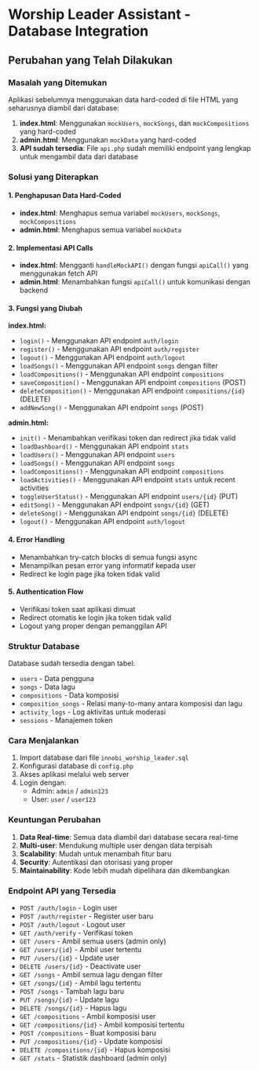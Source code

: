 # Worship Leader Assistant - Database Integration

## Perubahan yang Telah Dilakukan

### Masalah yang Ditemukan
Aplikasi sebelumnya menggunakan data hard-coded di file HTML yang seharusnya diambil dari database:

1. **index.html**: Menggunakan `mockUsers`, `mockSongs`, dan `mockCompositions` yang hard-coded
2. **admin.html**: Menggunakan `mockData` yang hard-coded
3. **API sudah tersedia**: File `api.php` sudah memiliki endpoint yang lengkap untuk mengambil data dari database

### Solusi yang Diterapkan

#### 1. Penghapusan Data Hard-Coded
- **index.html**: Menghapus semua variabel `mockUsers`, `mockSongs`, `mockCompositions`
- **admin.html**: Menghapus semua variabel `mockData`

#### 2. Implementasi API Calls
- **index.html**: Mengganti `handleMockAPI()` dengan fungsi `apiCall()` yang menggunakan fetch API
- **admin.html**: Menambahkan fungsi `apiCall()` untuk komunikasi dengan backend

#### 3. Fungsi yang Diubah

**index.html:**
- `login()` - Menggunakan API endpoint `auth/login`
- `register()` - Menggunakan API endpoint `auth/register`
- `logout()` - Menggunakan API endpoint `auth/logout`
- `loadSongs()` - Menggunakan API endpoint `songs` dengan filter
- `loadCompositions()` - Menggunakan API endpoint `compositions`
- `saveComposition()` - Menggunakan API endpoint `compositions` (POST)
- `deleteComposition()` - Menggunakan API endpoint `compositions/{id}` (DELETE)
- `addNewSong()` - Menggunakan API endpoint `songs` (POST)

**admin.html:**
- `init()` - Menambahkan verifikasi token dan redirect jika tidak valid
- `loadDashboard()` - Menggunakan API endpoint `stats`
- `loadUsers()` - Menggunakan API endpoint `users`
- `loadSongs()` - Menggunakan API endpoint `songs`
- `loadCompositions()` - Menggunakan API endpoint `compositions`
- `loadActivities()` - Menggunakan API endpoint `stats` untuk recent activities
- `toggleUserStatus()` - Menggunakan API endpoint `users/{id}` (PUT)
- `editSong()` - Menggunakan API endpoint `songs/{id}` (GET)
- `deleteSong()` - Menggunakan API endpoint `songs/{id}` (DELETE)
- `logout()` - Menggunakan API endpoint `auth/logout`

#### 4. Error Handling
- Menambahkan try-catch blocks di semua fungsi async
- Menampilkan pesan error yang informatif kepada user
- Redirect ke login page jika token tidak valid

#### 5. Authentication Flow
- Verifikasi token saat aplikasi dimuat
- Redirect otomatis ke login jika token tidak valid
- Logout yang proper dengan pemanggilan API

### Struktur Database
Database sudah tersedia dengan tabel:
- `users` - Data pengguna
- `songs` - Data lagu
- `compositions` - Data komposisi
- `composition_songs` - Relasi many-to-many antara komposisi dan lagu
- `activity_logs` - Log aktivitas untuk moderasi
- `sessions` - Manajemen token

### Cara Menjalankan
1. Import database dari file `innobi_worship_leader.sql`
2. Konfigurasi database di `config.php`
3. Akses aplikasi melalui web server
4. Login dengan:
   - Admin: `admin` / `admin123`
   - User: `user` / `user123`

### Keuntungan Perubahan
1. **Data Real-time**: Semua data diambil dari database secara real-time
2. **Multi-user**: Mendukung multiple user dengan data terpisah
3. **Scalability**: Mudah untuk menambah fitur baru
4. **Security**: Autentikasi dan otorisasi yang proper
5. **Maintainability**: Kode lebih mudah dipelihara dan dikembangkan

### Endpoint API yang Tersedia
- `POST /auth/login` - Login user
- `POST /auth/register` - Register user baru
- `POST /auth/logout` - Logout user
- `GET /auth/verify` - Verifikasi token
- `GET /users` - Ambil semua users (admin only)
- `GET /users/{id}` - Ambil user tertentu
- `PUT /users/{id}` - Update user
- `DELETE /users/{id}` - Deactivate user
- `GET /songs` - Ambil semua lagu dengan filter
- `GET /songs/{id}` - Ambil lagu tertentu
- `POST /songs` - Tambah lagu baru
- `PUT /songs/{id}` - Update lagu
- `DELETE /songs/{id}` - Hapus lagu
- `GET /compositions` - Ambil komposisi user
- `GET /compositions/{id}` - Ambil komposisi tertentu
- `POST /compositions` - Buat komposisi baru
- `PUT /compositions/{id}` - Update komposisi
- `DELETE /compositions/{id}` - Hapus komposisi
- `GET /stats` - Statistik dashboard (admin only)

